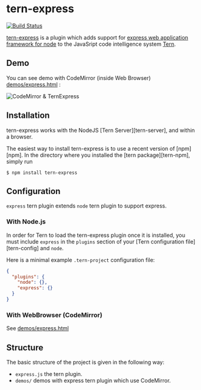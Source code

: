 # tern-express

[![Build Status](https://secure.travis-ci.org/angelozerr/tern-express.png)](http://travis-ci.org/angelozerr/tern-express)

[tern-express](https://github.com/angelozerr/tern-express)  is a plugin which adds support for [express web application framework for node](http://expressjs.com/) to the JavaSript code intelligence system [Tern](http://ternjs.net/).

## Demo

You can see demo with CodeMirror (inside Web Browser) [demos/express.html](https://github.com/angelozerr/tern-express/blob/master/demos/express.html) :

![CodeMirror & TernExpress](https://github.com/angelozerr/tern-express/wiki/images/TernExpressWithCodeMirror.png)

## Installation

tern-express works with the NodeJS [Tern Server][tern-server], and within a browser.

The easiest way to install tern-express is to use a recent version of
[npm][npm]. In the directory where you installed the [tern package][tern-npm],
simply run

```
$ npm install tern-express
```

## Configuration

`express` tern plugin extends `node` tern plugin to support express.

### With Node.js

In order for Tern to load the tern-express plugin once it is installed, you must
include `express` in the `plugins` section of your [Tern configuration
file][tern-config] and `node`.

Here is a minimal example `.tern-project` configuration file:

```json
{
  "plugins": {
    "node": {},
    "express": {}
  }
}
```

### With WebBrowser (CodeMirror)

See [demos/express.html](https://github.com/angelozerr/tern-express/blob/master/demos/express.html)

## Structure

The basic structure of the project is given in the following way:

* `express.js` the tern plugin.
* `demos/` demos with express tern plugin which use CodeMirror.
